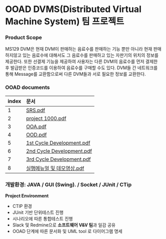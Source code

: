 # OOAD DVMS(Distributed Virtual Machine System) 팀 프로젝트
### Product Scope 
MS129 DVM은 현재 DVM이 판매하는 음료수를 판매하는 기능 뿐만 아니라 현재 판매하지않고 있는 음료수에 대해서도 그 음료수를 판매하고 있는 자판기의 위치의 정보를 제공한다. 
또한 선결제 기능을 제공하여 사용자는 다른 DVM의 음료수를 먼저 결제한 후 발급받은 인증코드를 이용하여 음료수를 구매할 수도 있다. DVM들 간 네트워크를 통해 Message를 교환함으로써 다른 DVM들과 서로 필요한 정보를 교환한다.

### OOAD documents


|index|문서|
|:--|:--|
1|[SRS.pdf](https://github.com/ksi05503/Object-Oriented-Analysis-and-Design/files/7126215/SRS.pdf)  
2|[project 1000.pdf](https://github.com/ksi05503/Object-Oriented-Analysis-and-Design/files/7126201/project.1000.pdf)  
3|[OOA.pdf](https://github.com/ksi05503/Object-Oriented-Analysis-and-Design/files/7126205/OOA.pdf)  
4|[OOD.pdf](https://github.com/ksi05503/Object-Oriented-Analysis-and-Design/files/7126206/OOD.pdf)  
5|[1st Cycle Development.pdf](https://github.com/ksi05503/Object-Oriented-Analysis-and-Design/files/7126207/1st.Cycle.Development.pdf)  
6|[2nd Cycle Development.pdf](https://github.com/ksi05503/Object-Oriented-Analysis-and-Design/files/7126209/2nd.Cycle.Development.pdf)  
7|[3rd Cycle Development.pdf](https://github.com/ksi05503/Object-Oriented-Analysis-and-Design/files/7126212/3rd.Cycle.Development.pdf)  
8|[실행메뉴얼 및 데모영상.pdf](https://github.com/ksi05503/Object-Oriented-Analysis-and-Design/files/7126213/default.pdf)  

### 개발환경: JAVA / GUI (Swing). / Socket / JUnit / CTip 

**Project Environment**

* CTIP 환경
* JUnit 기반 단위테스트 진행
* 시나리오에 따른 통합테스트 진행
* Slack 및 Redmine으로 **소프트웨어 V&V 팀**과 일감 공유
* OOAD 단계에 따른 문서화 및 UML tool 로 다이어그램 명세







